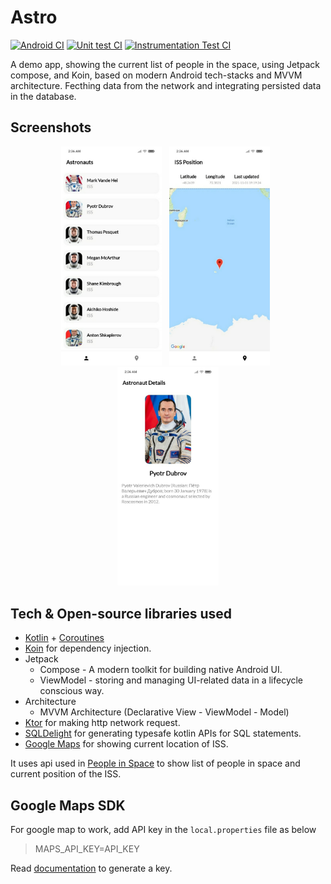 # Astro
[![Android CI](https://github.com/praveenrajput/Astro/actions/workflows/android%20ci.yml/badge.svg)](https://github.com/praveenrajput/Astro/actions/workflows/android%20ci.yml)
[![Unit test CI](https://github.com/praveenrajput/Astro/actions/workflows/unit%20test.yml/badge.svg)](https://github.com/praveenrajput/Astro/actions/workflows/unit%20test.yml)
[![Instrumentation Test CI](https://github.com/praveenrajput/Astro/actions/workflows/instrumentation%20test.yml/badge.svg)](https://github.com/praveenrajput/Astro/actions/workflows/instrumentation%20test.yml)

A demo app, showing the current list of people in the space, using Jetpack compose, and Koin, based on modern Android tech-stacks and MVVM architecture. Fecthing data from the network and integrating persisted data in the database.

## Screenshots
<p align="center">
  <img alt="Astronauts screen" src="screens/astronauts.jpg" width="32%">
&nbsp;
  <img alt="ISS Position screen" src="screens/issPosition.jpg" width="32%">
&nbsp;
  <img alt="ISS Position screen" src="screens/astronaut_details.jpg" width="32%">
</p>

## Tech & Open-source libraries used
- [Kotlin](https://kotlinlang.org/) + [Coroutines](https://github.com/Kotlin/kotlinx.coroutines)
- [Koin](https://insert-koin.io/) for dependency injection.
- Jetpack
   - Compose - A modern toolkit for building native Android UI.
   - ViewModel - storing and managing UI-related data in a lifecycle conscious way.
- Architecture
   - MVVM Architecture (Declarative View - ViewModel - Model)
- [Ktor](https://ktor.io/docs/http-client-engines.html#jvm-android) for making http network request.
- [SQLDelight](https://cashapp.github.io/sqldelight/) for generating typesafe kotlin APIs for SQL statements.
- [Google Maps](https://developers.google.com/maps/documentation/android-sdk/overview/) for showing current location of ISS.

It uses api used in [People in Space](https://github.com/joreilly/PeopleInSpace) to show list of people in space and current position of the ISS.

## Google Maps SDK

For google map to work, add API key in the `local.properties` file as below
>  MAPS_API_KEY=API_KEY

Read [documentation](https://developers.google.com/maps/documentation/android-sdk/get-api-key) to generate a key.


